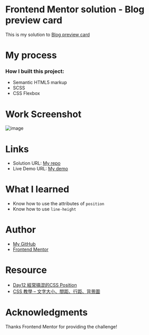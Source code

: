 # Frontend Mentor solution - Blog preview card
This is my solution to [Blog preview card](https://www.frontendmentor.io/learning-paths/getting-started-on-frontend-mentor-XJhRWRREZd/steps/66862f95983369c533601707/challenge/start)

# My process
### How I built this project:
- Semantic HTML5 markup
- SCSS
- CSS Flexbox

# Work Screenshot
![image](https://github.com/Gulizuli/frontend-mentor-practice/assets/106880240/034ed2f4-1f1c-4a21-a7f6-6475327e22aa)



# Links
- Solution URL: [My repo](https://github.com/Gulizuli/frontend-mentor-practice/tree/main/02-blog-preview-card-main)
- Live Demo URL: [My demo](https://gulizuli.github.io/frontend-mentor-practice/02-blog-preview-card-main)

# What I learned
- Know how to use the attributes of `position`
- Know how to use `line-height`

# Author
- [My GitHub](https://github.com/Gulizuli)
- [Frontend Mentor](https://www.frontendmentor.io/profile/Gulizuli)

# Resource
- [Day12 經常搞混的CSS Position](https://ithelp.ithome.com.tw/m/articles/10262808)
- [CSS 教學 – 文字大小、間距、行距、背景圖](http://www.flycan.com/article/css/css-tex-429.html)
# Acknowledgments
Thanks Frontend Mentor for providing the challenge!

